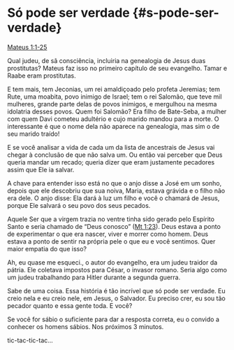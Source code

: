 # Só pode ser verdade {#s-pode-ser-verdade}

[Mateus 1:1-25](http://bibliaonline.com.br/acf/mt/1/1-25)

Qual judeu, de sã consciência, incluiria na genealogia de Jesus duas prostitutas? Mateus faz isso no primeiro capítulo de seu evangelho. Tamar e Raabe eram prostitutas.

E tem mais, tem Jeconias, um rei amaldiçoado pelo profeta Jeremias; tem Rute, uma moabita, povo inimigo de Israel; tem o rei Salomão, que teve mil mulheres, grande parte delas de povos inimigos, e mergulhou na mesma idolatria desses povos. Quem foi Salomão? Era filho de Bate-Seba, a mulher com quem Davi cometeu adultério e cujo marido mandou para a morte. O interessante é que o nome dela não aparece na genealogia, mas sim o de seu marido traído!

E se você analisar a vida de cada um da lista de ancestrais de Jesus vai chegar à conclusão de que não salva um. Ou então vai perceber que Deus queria mandar um recado; queria dizer que eram justamente pecadores assim que Ele ia salvar.

A chave para entender isso está no que o anjo disse a José em um sonho, depois que ele descobriu que sua noiva, Maria, estava grávida e o filho não era dele. O anjo disse: Ela dará à luz um filho e você o chamará de Jesus, porque Ele salvará o seu povo dos seus pecados.

Aquele Ser que a virgem trazia no ventre tinha sido gerado pelo Espírito Santo e seria chamado de “Deus conosco” ([Mt 1:23](http://bibliaonline.com.br/acf/mt/1/23)). Deus estava a ponto de experimentar o que era nascer, viver e morrer como homem. Deus estava a ponto de sentir na própria pele o que eu e você sentimos. Quer maior empatia do que isso?

Ah, eu quase me esqueci., o autor do evangelho, era um judeu traidor da pátria. Ele coletava impostos para César, o invasor romano. Seria algo como um judeu trabalhando para Hitler durante a segunda guerra.

Sabe de uma coisa. Essa história é tão incrível que só pode ser verdade. Eu creio nela e eu creio nele, em Jesus, o Salvador. Eu preciso crer, eu sou tão pecador quanto e essa gente toda. E você?

Se você for sábio o suficiente para dar a resposta correta, eu o convido a conhecer os homens sábios. Nos próximos 3 minutos.

tic-tac-tic-tac...
